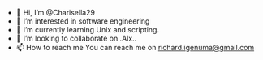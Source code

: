 - 👋 Hi, I’m @Charisella29
- 👀 I’m interested in software engineering 
- 🌱 I’m currently learning Unix and scripting.
- 💞️ I’m looking to collaborate on .Alx..
- 📫 How to reach me You can reach me on richard.igenuma@gmail.com

<!---
Charisella29/Charisella29 is a ✨ special ✨ repository because its `README.md` (this file) appears on your GitHub profile.
You can click the Preview link to take a look at your changes.
--->
